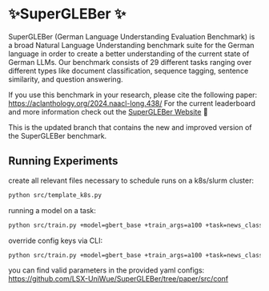 # ✨SuperGLEBer ✨

SuperGLEBer (German Language Understanding Evaluation Benchmark) is a broad Natural Language Understanding benchmark suite for the German language in order to create a better understanding of the current state of German LLMs.
Our benchmark consists of 29 different tasks ranging over different types like document classification, sequence tagging, sentence similarity, and question answering.

If you use this benchmark in your research, please cite the following paper:
<https://aclanthology.org/2024.naacl-long.438/>
For the current leaderboard and more information check out the [SuperGLEBer Website](https://supergleber.professor-x.de/) 🚀

This is the updated branch that contains the new and improved version of the SuperGLEBer benchmark.

## Running Experiments

create all relevant files necessary to schedule runs on a k8s/slurm cluster:

```bash
python src/template_k8s.py
```

running a model on a task:

```bash
python src/train.py +model=gbert_base +train_args=a100 +task=news_class
```

override config keys via CLI:

```bash
python src/train.py +model=gbert_base +train_args=a100 +task=news_class train_args.batch_size=1
```

you can find valid parameters in the provided yaml configs: <https://github.com/LSX-UniWue/SuperGLEBer/tree/paper/src/conf>
